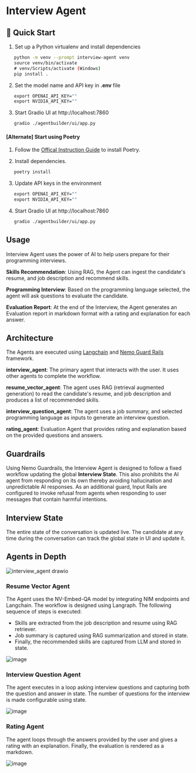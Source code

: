 # Interview Agent

## 🚀 Quick Start

1. Set up a Python virtualenv and install dependencies

```sh
   python -m venv --prompt interview-agent venv
   source venv/bin/activate
   # venv/Scripts/activate (Windows)
   pip install .
```

2. Set the model name and API key in **.env** file

```sh
   export OPENAI_API_KEY=""
   export NVIDIA_API_KEY=""
```

3. Start Gradio UI at http://localhost:7860

```sh
   gradio ./agentbuilder/ui/app.py
```

#### [Alternate] Start using Poetry

1. Follow the [Offical Instruction Guide](https://python-poetry.org/docs/#installation) to install Poetry.

2. Install dependencies.

```sh
   poetry install
```

3. Update API keys in the environment

```sh
   export OPENAI_API_KEY=""
   export NVIDIA_API_KEY=""
```

4. Start Gradio UI at http://localhost:7860

```sh
   gradio ./agentbuilder/ui/app.py
```

## Usage

Interview Agent uses the power of AI to help users prepare for their programming interviews.

**Skills Recommendation**: Using RAG, the Agent can ingest the candidate's resume, and job description and recommend skills.

**Programming Interview**: Based on the programming language selected, the agent will ask questions to evaluate the candidate.

**Evaluation Report**: At the end of the Interview, the Agent generates an Evaluation report in markdown format with a rating and explanation for each answer.

## Architecture

The Agents are executed using [Langchain](https://www.langchain.com/) and [Nemo Guard Rails](https://docs.nvidia.com/nemo/guardrails/index.html) framework.

**interview_agent**: The primary agent that interacts with the user. It uses other agents to complete the workflow.

**resume_vector_agent**: The agent uses RAG (retrieval augmented generation) to read the candidate's resume, and job description and produces a list of recommended skills.

**interview_question_agent**: The agent uses a job summary, and selected programming language as inputs to generate an interview question.

**rating_agent**: Evaluation Agent that provides rating and explanation based on the provided questions and answers.


## Guardrails

Using Nemo Guardrails, the Interview Agent is designed to follow a fixed workflow updating the global **Interview State**.
This also prohibits the AI agent from responding on its own thereby avoiding hallucination and unpredictable AI responses.
As an additional guard, Input Rails are configured to invoke refusal from agents when responding to user messages that contain harmful intentions.

## Interview State

The entire state of the conversation is updated live. The candidate at any time during the conversation can track the global state in UI and update it.


## Agents in Depth

![interview_agent drawio](https://github.com/nagaraj-real/interview-agent/assets/17967313/a5097b4b-dd53-4701-a1bf-46026a170928)

### Resume Vector Agent

The Agent uses the NV-Embed-QA model by integrating NIM endpoints and Langchain. The workflow is designed using Langraph.
The following sequence of steps is executed:
- Skills are extracted from the job description and resume using RAG retriever.
- Job summary is captured using RAG summarization and stored in state.
- Finally, the recommended skills are captured from LLM and stored in state.

![image](https://github.com/nagaraj-real/interview-agent/assets/17967313/5803cc75-a6cf-4af8-bcd2-332aaa519bf5)

### Interview Question Agent

The agent executes in a loop asking interview questions and capturing both the question and answer in state.
The number of questions for the interview is made configurable using state.

![image](https://github.com/nagaraj-real/interview-agent/assets/17967313/9e73b502-f1d9-4c29-9635-5fb35cfacc22)

### Rating Agent

The agent loops through the answers provided by the user and gives a rating with an explanation. 
Finally, the evaluation is rendered as a markdown.

![image](https://github.com/nagaraj-real/interview-agent/assets/17967313/e14e5a0d-fb07-43a2-ad7d-7c54405f8997)
















